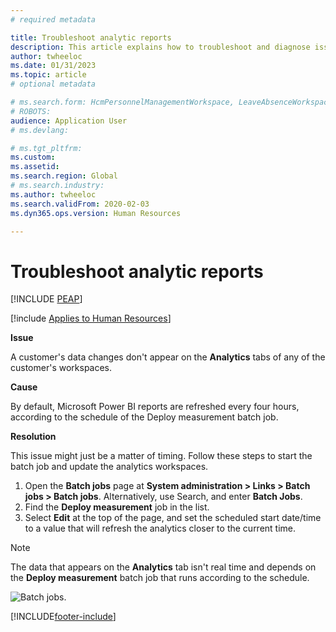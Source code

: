 ```yaml
---
# required metadata

title: Troubleshoot analytic reports
description: This article explains how to troubleshoot and diagnose issues if a customer's data changes don't appear in any of the customer's workspaces.
author: twheeloc
ms.date: 01/31/2023
ms.topic: article
# optional metadata

# ms.search.form: HcmPersonnelManagementWorkspace, LeaveAbsenceWorkspace, HcmTalentBenefitWorkspace, HcmCompensationWorkspace, HcmEmployeeDevelopmentWorkspace, HcmLearningWorkspace
# ROBOTS: 
audience: Application User
# ms.devlang: 

# ms.tgt_pltfrm: 
ms.custom: 
ms.assetid: 
ms.search.region: Global
# ms.search.industry: 
ms.author: twheeloc
ms.search.validFrom: 2020-02-03
ms.dyn365.ops.version: Human Resources

---
```


# Troubleshoot analytic reports


[!INCLUDE [PEAP](../includes/peap-2.md)]

[!include [Applies to Human Resources](../includes/applies-to-hr.md)]

**Issue**

A customer's data changes don't appear on the **Analytics** tabs of any of the customer's workspaces.

**Cause**

By default, Microsoft Power BI reports are refreshed every four hours, according to the schedule of the Deploy measurement batch job.

**Resolution**

This issue might just be a matter of timing. Follow these steps to start the batch job and update the analytics workspaces.

1. Open the **Batch jobs** page at **System administration \> Links \> Batch jobs \> Batch jobs**. Alternatively, use Search, and enter **Batch Jobs**.
2. Find the **Deploy measurement** job in the list.
3. Select **Edit** at the top of the page, and set the scheduled start date/time to a value that will refresh the analytics closer to the current time.

>[!NOTE]
>The data that appears on the **Analytics** tab isn't real time and depends on the **Deploy measurement** batch job that runs according to the schedule. 


![Batch jobs.](media/batch-jobs.png)


[!INCLUDE[footer-include](../includes/footer-banner.md)]
